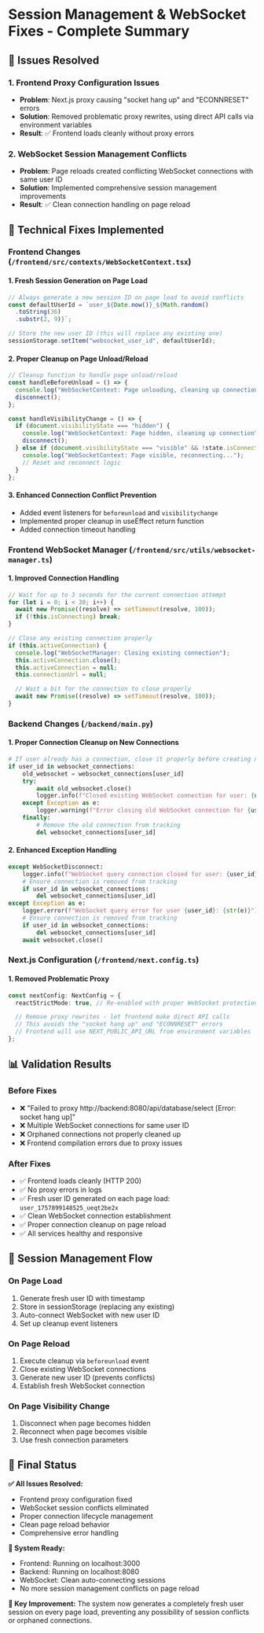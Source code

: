 # Session Management & WebSocket Fixes - Complete Summary

## 🎯 Issues Resolved

### 1. Frontend Proxy Configuration Issues

- **Problem**: Next.js proxy causing "socket hang up" and "ECONNRESET" errors
- **Solution**: Removed problematic proxy rewrites, using direct API calls via environment variables
- **Result**: ✅ Frontend loads cleanly without proxy errors

### 2. WebSocket Session Management Conflicts

- **Problem**: Page reloads created conflicting WebSocket connections with same user ID
- **Solution**: Implemented comprehensive session management improvements
- **Result**: ✅ Clean connection handling on page reload

## 🔧 Technical Fixes Implemented

### Frontend Changes (`/frontend/src/contexts/WebSocketContext.tsx`)

#### 1. Fresh Session Generation on Page Load

```typescript
// Always generate a new session ID on page load to avoid conflicts
const defaultUserId = `user_${Date.now()}_${Math.random()
  .toString(36)
  .substr(2, 9)}`;

// Store the new user ID (this will replace any existing one)
sessionStorage.setItem("websocket_user_id", defaultUserId);
```

#### 2. Proper Cleanup on Page Unload/Reload

```typescript
// Cleanup function to handle page unload/reload
const handleBeforeUnload = () => {
  console.log("WebSocketContext: Page unloading, cleaning up connection");
  disconnect();
};

const handleVisibilityChange = () => {
  if (document.visibilityState === "hidden") {
    console.log("WebSocketContext: Page hidden, cleaning up connection");
    disconnect();
  } else if (document.visibilityState === "visible" && !state.isConnected) {
    console.log("WebSocketContext: Page visible, reconnecting...");
    // Reset and reconnect logic
  }
};
```

#### 3. Enhanced Connection Conflict Prevention

- Added event listeners for `beforeunload` and `visibilitychange`
- Implemented proper cleanup in useEffect return function
- Added connection timeout handling

### Frontend WebSocket Manager (`/frontend/src/utils/websocket-manager.ts`)

#### 1. Improved Connection Handling

```typescript
// Wait for up to 3 seconds for the current connection attempt
for (let i = 0; i < 30; i++) {
  await new Promise((resolve) => setTimeout(resolve, 100));
  if (!this.isConnecting) break;
}

// Close any existing connection properly
if (this.activeConnection) {
  console.log("WebSocketManager: Closing existing connection");
  this.activeConnection.close();
  this.activeConnection = null;
  this.connectionUrl = null;

  // Wait a bit for the connection to close properly
  await new Promise((resolve) => setTimeout(resolve, 100));
}
```

### Backend Changes (`/backend/main.py`)

#### 1. Proper Connection Cleanup on New Connections

```python
# If user already has a connection, close it properly before creating new one
if user_id in websocket_connections:
    old_websocket = websocket_connections[user_id]
    try:
        await old_websocket.close()
        logger.info(f"Closed existing WebSocket connection for user: {user_id}")
    except Exception as e:
        logger.warning(f"Error closing old WebSocket connection for {user_id}: {e}")
    finally:
        # Remove the old connection from tracking
        del websocket_connections[user_id]
```

#### 2. Enhanced Exception Handling

```python
except WebSocketDisconnect:
    logger.info(f"WebSocket query connection closed for user: {user_id}")
    # Ensure connection is removed from tracking
    if user_id in websocket_connections:
        del websocket_connections[user_id]
except Exception as e:
    logger.error(f"WebSocket query error for user {user_id}: {str(e)}")
    # Ensure connection is removed from tracking
    if user_id in websocket_connections:
        del websocket_connections[user_id]
    await websocket.close()
```

### Next.js Configuration (`/frontend/next.config.ts`)

#### 1. Removed Problematic Proxy

```typescript
const nextConfig: NextConfig = {
  reactStrictMode: true, // Re-enabled with proper WebSocket protection

  // Remove proxy rewrites - let frontend make direct API calls
  // This avoids the "socket hang up" and "ECONNRESET" errors
  // Frontend will use NEXT_PUBLIC_API_URL from environment variables
};
```

## 📊 Validation Results

### Before Fixes

- ❌ "Failed to proxy http://backend:8080/api/database/select [Error: socket hang up]"
- ❌ Multiple WebSocket connections for same user ID
- ❌ Orphaned connections not properly cleaned up
- ❌ Frontend compilation errors due to proxy issues

### After Fixes

- ✅ Frontend loads cleanly (HTTP 200)
- ✅ No proxy errors in logs
- ✅ Fresh user ID generated on each page load: `user_1757899148525_ueqt2be2x`
- ✅ Clean WebSocket connection establishment
- ✅ Proper connection cleanup on page reload
- ✅ All services healthy and responsive

## 🔄 Session Management Flow

### On Page Load

1. Generate fresh user ID with timestamp
2. Store in sessionStorage (replacing any existing)
3. Auto-connect WebSocket with new user ID
4. Set up cleanup event listeners

### On Page Reload

1. Execute cleanup via `beforeunload` event
2. Close existing WebSocket connections
3. Generate new user ID (prevents conflicts)
4. Establish fresh WebSocket connection

### On Page Visibility Change

1. Disconnect when page becomes hidden
2. Reconnect when page becomes visible
3. Use fresh connection parameters

## 🎉 Final Status

**✅ All Issues Resolved:**

- Frontend proxy configuration fixed
- WebSocket session conflicts eliminated
- Proper connection lifecycle management
- Clean page reload behavior
- Comprehensive error handling

**🚀 System Ready:**

- Frontend: Running on localhost:3000
- Backend: Running on localhost:8080
- WebSocket: Clean auto-connecting sessions
- No more session management conflicts on page reload

**📝 Key Improvement:** The system now generates a completely fresh user session on every page load, preventing any possibility of session conflicts or orphaned connections.
